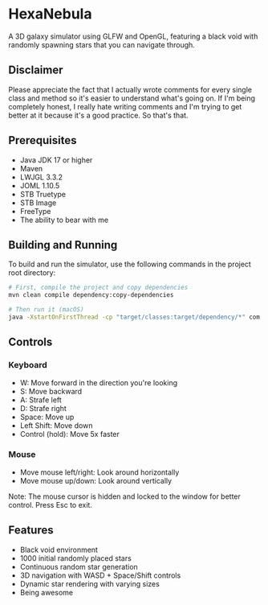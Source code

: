 # HexaNebula

A 3D galaxy simulator using GLFW and OpenGL, featuring a black void with randomly spawning stars that you can navigate through.

## Disclaimer

Please appreciate the fact that I actually wrote comments for every single class and method so it's easier to understand what's going on. If I'm being completely honest, I really hate writing comments and I'm trying to get better at it because it's a good practice. So that's that.

## Prerequisites

- Java JDK 17 or higher
- Maven
- LWJGL 3.3.2
- JOML 1.10.5
- STB Truetype
- STB Image
- FreeType
- The ability to bear with me

## Building and Running

To build and run the simulator, use the following commands in the project root directory:

```bash
# First, compile the project and copy dependencies
mvn clean compile dependency:copy-dependencies

# Then run it (macOS)
java -XstartOnFirstThread -cp "target/classes:target/dependency/*" com.galaxysim.GalaxySimulator
```

## Controls

### Keyboard
- W: Move forward in the direction you're looking
- S: Move backward
- A: Strafe left
- D: Strafe right
- Space: Move up
- Left Shift: Move down
- Control (hold): Move 5x faster

### Mouse
- Move mouse left/right: Look around horizontally
- Move mouse up/down: Look around vertically

Note: The mouse cursor is hidden and locked to the window for better control. Press Esc to exit.

## Features

- Black void environment
- 1000 initial randomly placed stars
- Continuous random star generation
- 3D navigation with WASD + Space/Shift controls
- Dynamic star rendering with varying sizes
- Being awesome
